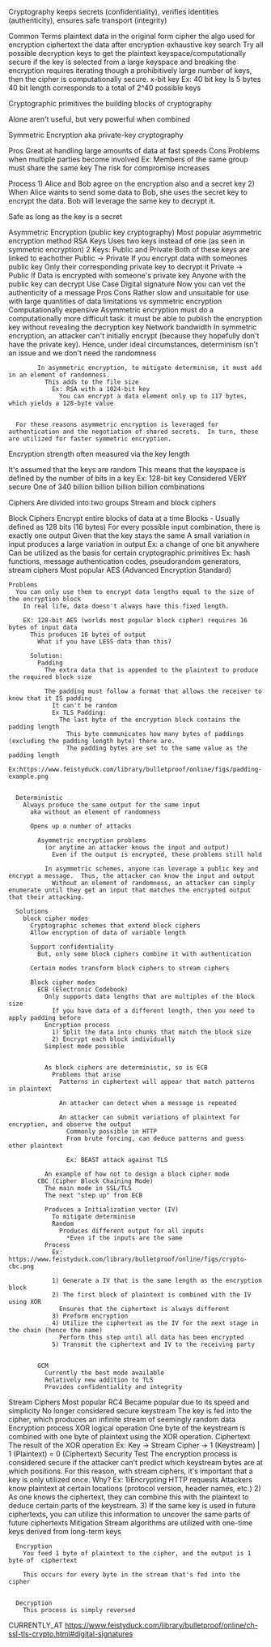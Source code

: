 Cryptography
  keeps secrets (confidentiality), verifies identities (authenticity), ensures safe transport (integrity)

Common Terms
  plaintext
    data in the original form
  cipher
    the algo used for encryption
  ciphertext
    the data after encryption
  exhaustive key search
    Try all possible decryption keys to get the plaintext
      keyspace/computationally secure
        if the key is selected from a large keyspace and breaking the encryption requires iterating though a prohibitively large number of keys, then the cipher is computationally secure.
  x-bit key
    Ex: 40 bit key
      Is 5 bytes
      40 bit length corresponds to a total of 2^40 possible keys


Cryptographic primitives
  the building blocks of cryptography

  Alone aren't useful, but very powerful when combined

Symmetric Encryption
  aka private-key cryptography

  Pros
    Great at handling large amounts of data at fast speeds
  Cons
    Problems when multiple parties become involved
      Ex:
        Members of the same group must share the same key
          The risk for compromise increases

  Process
    1) Alice and Bob agree on the encryption also and a secret key
    2) When Alice wants to send some data to Bob, she uses the secret key to encrypt the data.
      Bob will leverage the same key to decrypt it.

  Safe as long as the key is a secret

Asymmetric Encryption (public key cryptography)
  Most popular asymmetric encryption method
    RSA
  Keys
    Uses two keys instead of one (as seen in symmetric encryption)
    2 Keys: Public and Private
      Both of these keys are linked to eachother
        Public -> Private
          If you encrypt data with someones public key
            Only their corresponding private key to decrypt it
        Private -> Public
          If Data is encrypted with someone's private key
            Anyone with the public key can decrypt
            Use Case
              Digital signature
                Now you can vet the authenticity of a message
  Pros
  Cons
    Rather slow and unsuitable for use with large quantities of data
      limitations vs symmetric encryption
        Computationally expensive
          Asymmetric encryption must do a computationally more difficult task: it must be able to publish the encryption key without revealing the decryption key
        Network bandwidth
            In symmetric encryption, an attacker can't initially encrypt (because they hopefully don't have the private key).  Hence, under ideal circumstances, determinism isn't an issue and we don't need the randomness
            
            In asymmetric encryption, to mitigate determinism, it must add in an element of randomness.
              This adds to the file size
                Ex: RSA with a 1024-bit key
                  You can encrypt a data element only up to 117 bytes, which yields a 128-byte value


      For these reasons asymmetric encryption is leveraged for authentication and the negotiation of shared secrets.  In turn, these are utilized for faster symmetric encryption.

Encryption strength
  often measured via the key length

  It's assumed that the keys are random
    This means that the keyspace is defined by the number of bits in a key
      Ex: 128-bit key
        Considered VERY secure
        One of 340 billion billion billion billion combinations

Ciphers
  Are divided into two groups
    Stream and block ciphers
  
  Block Ciphers
    Encrypt entire blocks of data at a time
      Blocks - Usually defined as 128 bits (16 bytes)
    For every possible input combination, there is exactly one output
      Given that the key stays the same
    A small variation in input produces a large variation in output
      Ex: a change of one bit anywhere
    Can be utilized as the basis for certain cryptographic primitives
      Ex: hash functions, message authentication codes, pseudorandom generators, stream ciphers
    Most popular
      AES (Advanced Encryption Standard)


    Problems
      You can only use them to encrypt data lengths equal to the size of the encryption block
        In real life, data doesn't always have this fixed length.
        
        EX: 128-bit AES (worlds most popular block cipher) requires 16 bytes of input data
          This produces 16 bytes of output
            What if you have LESS data than this?

          Solution:
            Padding
              The extra data that is appended to the plaintext to produce the required block size

              The padding must follow a format that allows the receiver to know that it IS padding
                It can't be random
                Ex TLS Padding:
                  The last byte of the encryption block contains the padding length
                    This byte communicates how many bytes of paddings (excluding the padding length byte) there are.
                    The padding bytes are set to the same value as the padding length
                      Ex:https://www.feistyduck.com/library/bulletproof/online/figs/padding-example.png


      Deterministic
        Always produce the same output for the same input
          aka without an element of randomness
          
          Opens up a number of attacks

            Asymmetric encryption problems
              (or anytime an attacker knows the input and output)
                Even if the output is encrypted, these problems still hold

              In asymmetric schemes, anyone can leverage a public key and encrypt a message.  Thus, the attacker can know the input and output
                Without an element of randomness, an attacker can simply enumerate until they get an input that matches the encrypted output that their attacking.

      Solutions
        block cipher modes
          Cryptographic schemes that extend block ciphers
          Allow encryption of data of variable length

          Support confidentiality
            But, only some block ciphers combine it with authentication

          Certain modes transform block ciphers to stream ciphers

          Block cipher modes
            ECB (Electronic Codebook)
              Only supports data lengths that are multiples of the block size
                If you have data of a different length, then you need to apply padding before
              Encryption process
                1) Split the data into chunks that match the block size
                2) Encrypt each block individually
              Simplest mode possible


              As block ciphers are deterministic, so is ECB
                Problems that arise
                  Patterns in ciphertext will appear that match patterns in plaintext

                  An attacker can detect when a message is repeated

                  An attacker can submit variations of plaintext for encryption, and observe the output
                    Commonly possible in HTTP
                    From brute forcing, can deduce patterns and guess other plaintext

                    Ex: BEAST attack against TLS

              An example of how not to design a block cipher mode
            CBC (Cipher Block Chaining Mode)
              The main mode in SSL/TLS
              The next "step up" from ECB

              Produces a Initialization vector (IV)
                To mitigate determinism
                Random
                  Produces different output for all inputs
                    *Even if the inputs are the same
              Process
                Ex: https://www.feistyduck.com/library/bulletproof/online/figs/crypto-cbc.png

                1) Generate a IV that is the same length as the encryption block
                2) The first block of plaintext is combined with the IV using XOR
                  Ensures that the ciphertext is always different
                3) Preform encryption
                4) Utilize the ciphertext as the IV for the next stage in the chain (hence the name)
                  Perform this step until all data has been encrypted
                5) Transmit the ciphertext and IV to the receiving party

            
            GCM
              Currently the best mode available
              Relatively new addition to TLS
              Provides confidentiality and integrity

  Stream Ciphers
    Most popular
      RC4
        Became popular due to its speed and simplicity
        No longer considered secure
    keystream
      The key is fed into the cipher, which produces an infinite stream of seemingly random data
    Encryption process
      XOR logical operation
        One byte of the keystream is combined with one byte of plaintext using the XOR operation.
        Ciphertext
          The result of the XOR operation
          Ex:
            Key -> Stream Cipher -> 1 (Keystream) | 1 (Plaintext) = 0 (Ciphertext)
    Security Test
      The encryption process is considered secure if the attacker can't predict which keystream bytes are at which positions.
        For this reason, with stream ciphers, it's important that a key is only utilized once.
          Why?
            Ex: 1)Encrypting HTTP requests
              Attackers know plaintext at certain locations (protocol version, header names, etc.)
              2) As one knows the ciphertext, they can combine this with the plaintext to deduce certain parts of the keystream.
              3) If the same key is used in future ciphertexts, you can utilize this information to uncover the same parts of future ciphertexts
          Mitigation
            Stream algorithms are utilized with one-time keys derived from long-term keys

      Encryption
        You feed 1 byte of plaintext to the cipher, and the output is 1 byte of  ciphertext

        This occurs for every byte in the stream that's fed into the cipher
          

      Decryption
        This process is simply reversed 

CURRENTLY_AT
  https://www.feistyduck.com/library/bulletproof/online/ch-ssl-tls-crypto.html#digital-signatures
